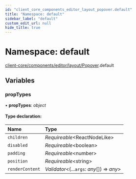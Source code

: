 ```yaml
---
id: "client_core_components_editor_layout_popover.default"
title: "Namespace: default"
sidebar_label: "default"
custom_edit_url: null
hide_title: true
---
```


# Namespace: default

[client-core/components/editor/layout/Popover](client_core_components_editor_layout_popover.md).default

## Variables

### propTypes

• **propTypes**: *object*

#### Type declaration:

Name | Type |
:------ | :------ |
`children` | *Requireable*<ReactNodeLike\> |
`disabled` | *Requireable*<boolean\> |
`padding` | *Requireable*<number\> |
`position` | *Requireable*<string\> |
`renderContent` | *Validator*<(...`args`: *any*[]) => *any*\> |
